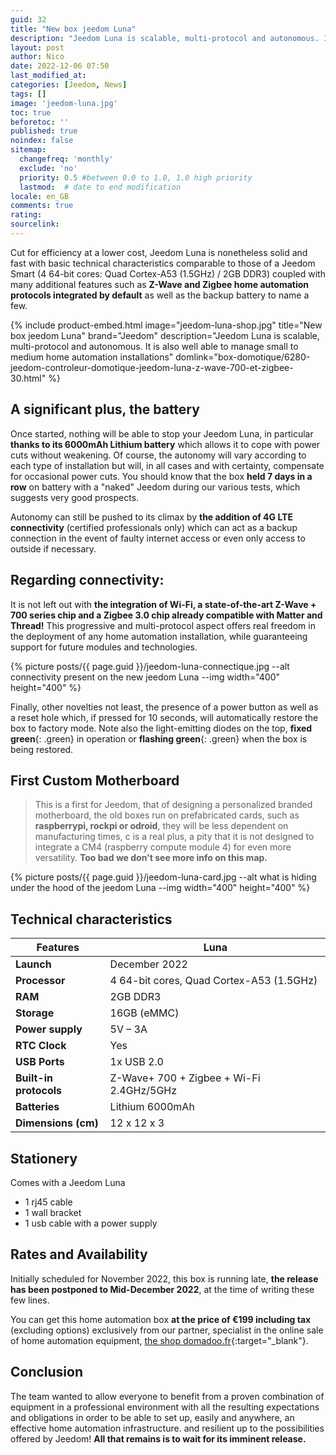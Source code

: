 ```yaml
---
guid: 32
title: "New box jeedom Luna"
description: "Jeedom Luna is scalable, multi-protocol and autonomous. Indeed, due to its exceptional technical specificities, it is just as well able to manage small to medium-sized home automation installations as to serve as a remote antenna for larger-scale projects, which makes it, in essence, the natural satellite. of the box Jeedom Atlas.."
layout: post
author: Nico
date: 2022-12-06 07:50
last_modified_at: 
categories: [Jeedom, News]
tags: []
image: 'jeedom-luna.jpg'
toc: true
beforetoc: ''
published: true
noindex: false
sitemap:
  changefreq: 'monthly'
  exclude: 'no'
  priority: 0.5 #between 0.0 to 1.0, 1.0 high priority
  lastmod:  # date to end modification
locale: en_GB
comments: true
rating:  
sourcelink:
---
```


Cut for efficiency at a lower cost, Jeedom Luna is nonetheless solid and fast with basic technical characteristics comparable to those of a Jeedom Smart (4 64-bit cores: Quad Cortex-A53 (1.5GHz) / 2GB DDR3) coupled with many additional features such as **Z-Wave and Zigbee home automation protocols integrated by default** as well as the backup battery to name a few.

{% include product-embed.html image="jeedom-luna-shop.jpg" title="New box jeedom Luna" brand="Jeedom" description="Jeedom Luna is scalable, multi-protocol and autonomous. It is also well able to manage small to medium home automation installations" domlink="box-domotique/6280-jeedom-controleur-domotique-jeedom-luna-z-wave-700-et-zigbee-30.html" %}

## A significant plus, **the battery**

Once started, nothing will be able to stop your Jeedom Luna, in particular **thanks to its 6000mAh Lithium battery** which allows it to cope with power cuts without weakening. Of course, the autonomy will vary according to each type of installation but will, in all cases and with certainty, compensate for occasional power cuts. You should know that the box **held 7 days in a row** on battery with a "naked" Jeedom during our various tests, which suggests very good prospects.

Autonomy can still be pushed to its climax by **the addition of 4G LTE connectivity** (certified professionals only) which can act as a backup connection in the event of faulty internet access or even only access to outside if necessary.

## Regarding connectivity:

It is not left out with **the integration of Wi-Fi, a state-of-the-art Z-Wave + 700 series chip and a Zigbee 3.0 chip already compatible with Matter and Thread!** This progressive and multi-protocol aspect offers real freedom in the deployment of any home automation installation, while guaranteeing support for future modules and technologies.

{% picture posts/{{ page.guid }}/jeedom-luna-connectique.jpg --alt connectivity present on the new jeedom Luna --img width="400" height="400" %}

Finally, other novelties not least, the presence of a power button as well as a reset hole which, if pressed for 10 seconds, will automatically restore the box to factory mode. Note also the light-emitting diodes on the top, **fixed green**{: .green} in operation or **flashing green**{: .green} when the box is being restored.

## First Custom Motherboard

> This is a first for Jeedom, that of designing a personalized branded motherboard, the old boxes run on prefabricated cards, such as **raspberrypi, rockpi or odroid**, they will be less dependent on manufacturing times, c is a real plus, a pity that it is not designed to integrate a CM4 (raspberry compute module 4) for even more versatility. **Too bad we don't see more info on this map.**

{% picture posts/{{ page.guid }}/jeedom-luna-card.jpg --alt what is hiding under the hood of the jeedom Luna --img width="400" height="400" %}

## Technical characteristics

|Features|Luna|
|---|---|
|**Launch**|December 2022|
|**Processor**|4 64-bit cores, Quad Cortex-A53 (1.5GHz)|
|**RAM**|2GB DDR3|
|**Storage**|16GB (eMMC)|
|**Power supply**|5V – 3A|
|**RTC Clock**|Yes|
|**USB Ports**|1x USB 2.0|
|**Built-in protocols**|Z-Wave+ 700 + Zigbee + Wi-Fi 2.4GHz/5GHz|
|**Batteries**|Lithium 6000mAh|
|**Dimensions (cm)**|12 x 12 x 3|

## Stationery

Comes with a Jeedom Luna
- 1 rj45 cable
- 1 wall bracket
- 1 usb cable with a power supply

## Rates and Availability

Initially scheduled for November 2022, this box is running late, **the release has been postponed to Mid-December 2022**, at the time of writing these few lines.

You can get this home automation box **at the price of €199 including tax** (excluding options) exclusively from our partner, specialist in the online sale of home automation equipment, [the shop domadoo.fr](https://www.domadoo.fr/fr/box-domotique/6280-jeedom-controleur-domotique-jeedom-luna-z-wave-700-et-zigbee-30.html?domid=39){:target="_blank"}.

## Conclusion

The team wanted to allow everyone to benefit from a proven combination of equipment in a professional environment with all the resulting expectations and obligations in order to be able to set up, easily and anywhere, an effective home automation infrastructure. and resilient up to the possibilities offered by Jeedom! **All that remains is to wait for its imminent release.**
